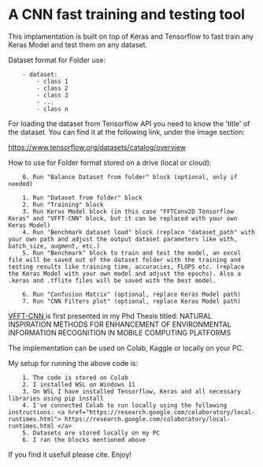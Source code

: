 # A CNN fast training and testing tool

This implamentation is built on top of Keras and Tensorflow to fast train any Keras Model and test them on any dataset.

Dataset format for Folder use:
```
    - dataset:
        - class 1
        - class 2
        - class 3
        - ...
        - class n
```

For loading the dataset from Tensorflow API you need to know the 'title' of the dataset. You can find it at the following link, under the Image section:

<a href="https://www.tensorflow.org/datasets/catalog/overview"> https://www.tensorflow.org/datasets/catalog/overview </a>

How to use for Folder format stored on a drive (local or cloud):
```
    0. Run "Balance Dataset from folder" block (optional, only if needed)

    1. Run "Dataset from folder" block
    2. Run "Training" block
    3. Run Keras Model block (in this case "FFTConv2D Tensorflow Keras" and "VFFT-CNN" block, but it can be replaced with your own Keras Model)
    4. Run "Benchmark dataset load" block (replace "dataset_path" with your own path and adjust the output dataset parameters like with, batch_size, augment, etc.)
    5. Run "Benchmark" block to train and test the model, an excel file will be saved out of the dataset folder with the training and testing results like training time, accuracies, FLOPS etc. (replace the Keras Model with your own model and adjust the epochs). Also a .keras and .tflite files will be saved with the best model.

    6. Run "Confusion Matrix" (optional, replace Keras Model path)
    7. Run "CNN Filters plot" (optional, replace Keras Model path)
```

<a href="https://github.com/cococialin/vfft-cnn"> VFFT-CNN </a> is first presented in my Phd Thesis titled: NATURAL INSPIRATION METHODS FOR ENHANCEMENT OF ENVIRONMENTAL INFORMATION RECOGNITION IN MOBILE COMPUTING PLATFORMS

The implementation can be used on Colab, Kaggle or locally on your PC.

My setup for running the above code is:

```
    1. The code is stored on Colab
    2. I installed WSL on Windows 11
    3. On WSL I have installed Tensorflow, Keras and all necessary libraries using pip install
    4. I've connected Colab to run locally using the following instructions: <a href="https://research.google.com/colaboratory/local-runtimes.html"> https://research.google.com/colaboratory/local-runtimes.html </a>
    5. Datasets are stored locally on my PC
    6. I ran the blocks mentioned above 
```

If you find it usefull please cite. Enjoy!

